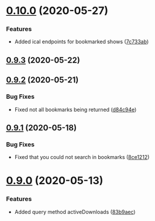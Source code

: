 # [0.10.0](https://github.com/pct-org/graphql-api/compare/v0.9.3...v0.10.0) (2020-05-27)


### Features

* Added ical endpoints for bookmarked shows ([7c733ab](https://github.com/pct-org/graphql-api/commit/7c733abda97632ef5fd4c8c859218c934eea065a))



## [0.9.3](https://github.com/pct-org/graphql-api/compare/v0.9.2...v0.9.3) (2020-05-22)



## [0.9.2](https://github.com/pct-org/graphql-api/compare/v0.9.1...v0.9.2) (2020-05-21)


### Bug Fixes

* Fixed not all bookmarks being returned ([d84c94e](https://github.com/pct-org/graphql-api/commit/d84c94e4189c624a820b755b0ccaa145d89e989e))



## [0.9.1](https://github.com/pct-org/graphql-api/compare/v0.9.0...v0.9.1) (2020-05-18)


### Bug Fixes

* Fixed that you could not search in bookmarks ([8ce1212](https://github.com/pct-org/graphql-api/commit/8ce1212df40a3c41458cac8655e4cd106de12076))



# [0.9.0](https://github.com/pct-org/graphql-api/compare/v0.8.3...v0.9.0) (2020-05-13)


### Features

* Added query method activeDownloads ([83b9aec](https://github.com/pct-org/graphql-api/commit/83b9aec61c111001672efe825e4827ede16504a0))




